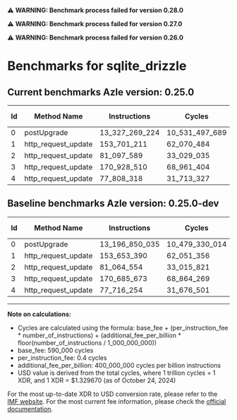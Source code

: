 ⚠️ **WARNING: Benchmark process failed for version 0.28.0**

⚠️ **WARNING: Benchmark process failed for version 0.27.0**

⚠️ **WARNING: Benchmark process failed for version 0.26.0**

# Benchmarks for sqlite_drizzle

## Current benchmarks Azle version: 0.25.0

| Id  | Method Name         | Instructions   | Cycles         | USD           | USD/Million Calls | Change                                |
| --- | ------------------- | -------------- | -------------- | ------------- | ----------------- | ------------------------------------- |
| 0   | postUpgrade         | 13_327_269_224 | 10_531_497_689 | $0.0140034165 | $14_003.41        | <font color="red">+130_419_189</font> |
| 1   | http_request_update | 153_701_211    | 62_070_484     | $0.0000825333 | $82.53            | <font color="red">+47_821</font>      |
| 2   | http_request_update | 81_097_589     | 33_029_035     | $0.0000439177 | $43.91            | <font color="red">+33_035</font>      |
| 3   | http_request_update | 170_928_510    | 68_961_404     | $0.0000916959 | $91.69            | <font color="red">+242_837</font>     |
| 4   | http_request_update | 77_808_318     | 31_713_327     | $0.0000421683 | $42.16            | <font color="red">+92_064</font>      |

## Baseline benchmarks Azle version: 0.25.0-dev

| Id  | Method Name         | Instructions   | Cycles         | USD           | USD/Million Calls |
| --- | ------------------- | -------------- | -------------- | ------------- | ----------------- |
| 0   | postUpgrade         | 13_196_850_035 | 10_479_330_014 | $0.0139340507 | $13_934.05        |
| 1   | http_request_update | 153_653_390    | 62_051_356     | $0.0000825078 | $82.50            |
| 2   | http_request_update | 81_064_554     | 33_015_821     | $0.0000439001 | $43.90            |
| 3   | http_request_update | 170_685_673    | 68_864_269     | $0.0000915668 | $91.56            |
| 4   | http_request_update | 77_716_254     | 31_676_501     | $0.0000421193 | $42.11            |

---

**Note on calculations:**

- Cycles are calculated using the formula: base_fee + (per_instruction_fee \* number_of_instructions) + (additional_fee_per_billion \* floor(number_of_instructions / 1_000_000_000))
- base_fee: 590_000 cycles
- per_instruction_fee: 0.4 cycles
- additional_fee_per_billion: 400_000_000 cycles per billion instructions
- USD value is derived from the total cycles, where 1 trillion cycles = 1 XDR, and 1 XDR = $1.329670 (as of October 24, 2024)

For the most up-to-date XDR to USD conversion rate, please refer to the [IMF website](https://www.imf.org/external/np/fin/data/rms_sdrv.aspx).
For the most current fee information, please check the [official documentation](https://internetcomputer.org/docs/current/developer-docs/gas-cost#execution).
